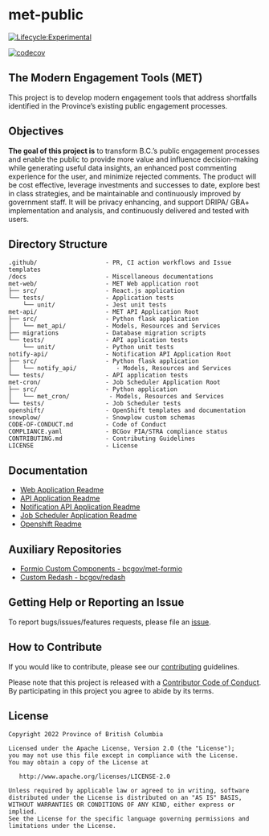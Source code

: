 # met-public

[![Lifecycle:Experimental](https://img.shields.io/badge/Lifecycle-Experimental-339999)](https://github.com/bcgov/repomountie/blob/master/doc/lifecycle-badges.md)

[![codecov](https://codecov.io/gh/bcgov/met-public/branch/main/graph/badge.svg?token=E1JXYU701O)](https://codecov.io/gh/bcgov/met-public)

## The Modern Engagement Tools (MET) 

This project is to develop modern engagement tools that address shortfalls identified in the Province’s existing public engagement processes.

## Objectives 
**The goal of this project is** to transform B.C.’s public engagement processes and enable the public to provide more value and influence decision-making while generating useful data insights, an enhanced post commenting experience for the user, and minimize rejected comments. The product will be cost effective, leverage investments and successes to date, explore best in class strategies, and be maintainable and continuously improved by government staff. It will be privacy enhancing, and support DRIPA/ GBA+ implementation and analysis, and continuously delivered and tested with users.


## Directory Structure

    .github/                   - PR, CI action workflows and Issue templates
    /docs                      - Miscellaneous documentations
    met-web/                   - MET Web application root
    ├── src/                   - React.js application
    └── tests/                 - Application tests
        └── unit/              - Jest unit tests
    met-api/                   - MET API Application Root
    ├── src/                   - Python flask application
    │   └── met_api/           - Models, Resources and Services
    ├── migrations             - Database migration scripts
    └── tests/                 - API application tests
        └── unit/              - Python unit tests
    notify-api/                - Notification API Application Root
    ├── src/                   - Python flask application
    │   └── notify_api/           - Models, Resources and Services
    └── tests/                 - API application tests
    met-cron/                  - Job Scheduler Application Root
    ├── src/                   - Python application
    │   └── met_cron/           - Models, Resources and Services
    └── tests/                 - Job Scheduler tests
    openshift/                 - OpenShift templates and documentation
    snowplow/                  - Snowplow custom schemas
    CODE-OF-CONDUCT.md         - Code of Conduct
    COMPLIANCE.yaml            - BCGov PIA/STRA compliance status
    CONTRIBUTING.md            - Contributing Guidelines
    LICENSE                    - License

## Documentation

* [Web Application Readme](met-web/README.md)
* [API Application Readme](met-api/README.md)
* [Notification API Application Readme](notify-api/README.md)
* [Job Scheduler Application Readme](met-cron/README.md)
* [Openshift Readme](openshift/README.md)

## Auxiliary Repositories

* [Formio Custom Components - bcgov/met-formio](https://github.com/bcgov/met-formio)
* [Custom Redash - bcgov/redash](https://github.com/bcgov/redash)

## Getting Help or Reporting an Issue

To report bugs/issues/features requests, please file an [issue](https://github.com/bcgov/met-public/issues).

## How to Contribute

If you would like to contribute, please see our [contributing](CONTRIBUTING.md) guidelines.

Please note that this project is released with a [Contributor Code of Conduct](CODE-OF-CONDUCT.md). By participating in this project you agree to abide by its terms.

## License

    Copyright 2022 Province of British Columbia

    Licensed under the Apache License, Version 2.0 (the "License");
    you may not use this file except in compliance with the License.
    You may obtain a copy of the License at

       http://www.apache.org/licenses/LICENSE-2.0

    Unless required by applicable law or agreed to in writing, software
    distributed under the License is distributed on an "AS IS" BASIS,
    WITHOUT WARRANTIES OR CONDITIONS OF ANY KIND, either express or implied.
    See the License for the specific language governing permissions and
    limitations under the License.
